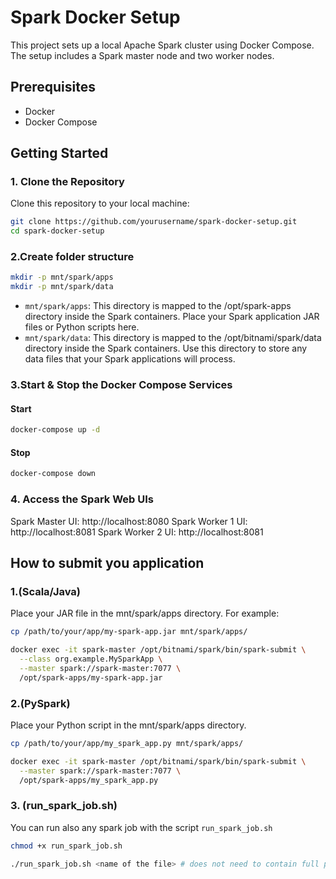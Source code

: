 # Spark Docker Setup

This project sets up a local Apache Spark cluster using Docker Compose. The setup includes a Spark master node and two worker nodes.

## Prerequisites

- Docker
- Docker Compose

## Getting Started

### 1. Clone the Repository

Clone this repository to your local machine:

```sh
git clone https://github.com/yourusername/spark-docker-setup.git
cd spark-docker-setup
```

### 2.Create folder structure

```sh
mkdir -p mnt/spark/apps
mkdir -p mnt/spark/data
```
- `mnt/spark/apps`: This directory is mapped to the /opt/spark-apps directory inside the Spark containers. Place your Spark application JAR files or Python scripts here.
- `mnt/spark/data`: This directory is mapped to the /opt/bitnami/spark/data directory inside the Spark containers. Use this directory to store any data files that your Spark applications will process.

### 3.Start & Stop the Docker Compose Services

#### Start
```sh
docker-compose up -d 
```
#### Stop
```sh
docker-compose down
```

### 4. Access the Spark Web UIs
Spark Master UI: http://localhost:8080
Spark Worker 1 UI: http://localhost:8081
Spark Worker 2 UI: http://localhost:8081

## How to submit you application 

### 1.(Scala/Java)
Place your JAR file in the mnt/spark/apps directory. For example:

```sh
cp /path/to/your/app/my-spark-app.jar mnt/spark/apps/

docker exec -it spark-master /opt/bitnami/spark/bin/spark-submit \
  --class org.example.MySparkApp \
  --master spark://spark-master:7077 \
  /opt/spark-apps/my-spark-app.jar
```

### 2.(PySpark)
Place your Python script in the mnt/spark/apps directory.
```sh
cp /path/to/your/app/my_spark_app.py mnt/spark/apps/

docker exec -it spark-master /opt/bitnami/spark/bin/spark-submit \
  --master spark://spark-master:7077 \
  /opt/spark-apps/my_spark_app.py
```
### 3. (run_spark_job.sh)
You can run also any spark job with the script `run_spark_job.sh`
```sh
chmod +x run_spark_job.sh

./run_spark_job.sh <name of the file> # does not need to contain full path, just the jar or script variable
```